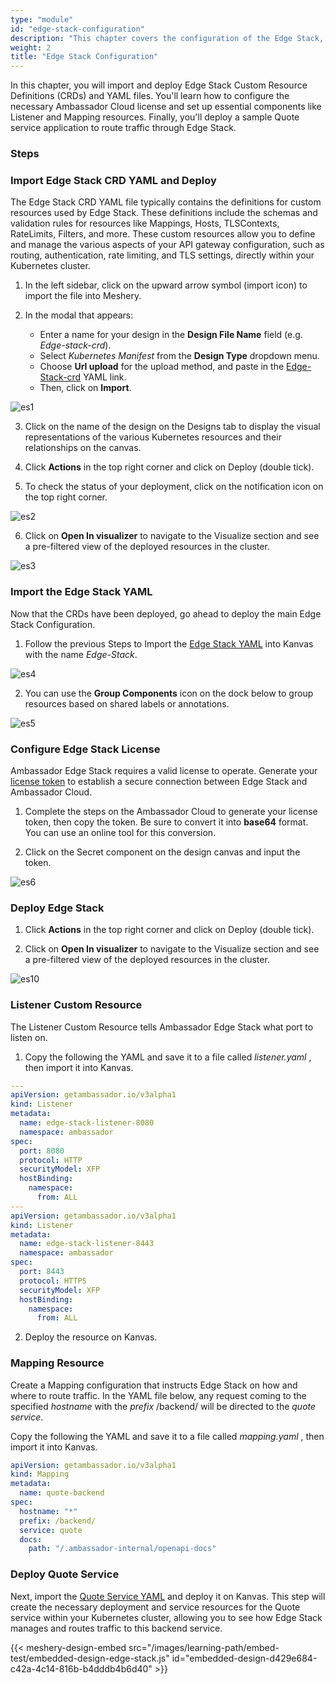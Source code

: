 ```yaml
---
type: "module"
id: "edge-stack-configuration"
description: "This chapter covers the configuration of the Edge Stack, including importing and deploying Edge Stack Custom Resource Definitions (CRDs) and YAML files. You will learn how to configure the necessary Ambassador Cloud license and set up essential components like Listener and Mapping resources. Finally, you will deploy a sample Quote service application to route traffic through Edge Stack."
weight: 2
title: "Edge Stack Configuration"
---
```


In this chapter, you will import and deploy Edge Stack Custom Resource Definitions (CRDs) and YAML files. You'll learn how to configure the necessary Ambassador Cloud license and set up essential components like Listener and Mapping resources. Finally, you'll deploy a sample Quote service application to route traffic through Edge Stack.

### Steps

### Import Edge Stack CRD YAML and Deploy

The Edge Stack CRD YAML file typically contains the definitions for custom resources used by Edge Stack. These definitions include the schemas and validation rules for resources like Mappings, Hosts, TLSContexts, RateLimits, Filters, and more. These custom resources allow you to define and manage the various aspects of your API gateway configuration, such as routing, authentication, rate limiting, and TLS settings, directly within your Kubernetes cluster.

1. In the left sidebar, click on the upward arrow symbol (import icon) to import the file into Meshery.

2. In the modal that appears:
   - Enter a name for your design in the **Design File Name** field (e.g. _Edge-stack-crd_).
   - Select _Kubernetes Manifest_ from the **Design Type** dropdown menu.
   - Choose **Url upload** for the upload method, and paste in the [Edge-Stack-crd](https://app.getambassador.io/yaml/edge-stack/3.11.0/aes-crds.yaml) YAML link.
   - Then, click on **Import**.

![es1](es1.png)

3. Click on the name of the design on the Designs tab to display the visual representations of the various Kubernetes resources and their relationships on the canvas.

4. Click **Actions** in the top right corner and click on Deploy (double tick).

5. To check the status of your deployment, click on the notification icon on the top right corner.

![es2](es2.png)

6. Click on **Open In visualizer** to navigate to the Visualize section and see a pre-filtered view of the deployed resources in the cluster.

![es3](es3.png)

### Import the Edge Stack YAML

Now that the CRDs have been deployed, go ahead to deploy the main Edge Stack Configuration.

1. Follow the previous Steps to Import the [Edge Stack YAML](https://app.getambassador.io/yaml/edge-stack/3.11.0/aes.yaml) into Kanvas with the name _Edge-Stack_.

![es4](es4.png)

2. You can use the **Group Components** icon on the dock below to group resources based on shared labels or annotations.

![es5](es5.png)

### Configure Edge Stack License

Ambassador Edge Stack requires a valid license to operate. Generate your [license token](https://app.getambassador.io/cloud/edge-stack/license/new) to establish a secure connection between Edge Stack and Ambassador Cloud.

1. Complete the steps on the Ambassador Cloud to generate your license token, then copy the token. Be sure to convert it into **base64** format. You can use an online tool for this conversion.

2. Click on the Secret component on the design canvas and input the token.

![es6](es6.png)

### Deploy Edge Stack

1. Click **Actions** in the top right corner and click on Deploy (double tick).

2. Click on **Open In visualizer** to navigate to the Visualize section and see a pre-filtered view of the deployed resources in the cluster.

![es10](es10.png)

### Listener Custom Resource

The Listener Custom Resource tells Ambassador Edge Stack what port to listen on.

1. Copy the following the YAML and save it to a file called _listener.yaml_ , then import it into Kanvas.

```yaml
---
apiVersion: getambassador.io/v3alpha1
kind: Listener
metadata:
  name: edge-stack-listener-8080
  namespace: ambassador
spec:
  port: 8080
  protocol: HTTP
  securityModel: XFP
  hostBinding:
    namespace:
      from: ALL
---
apiVersion: getambassador.io/v3alpha1
kind: Listener
metadata:
  name: edge-stack-listener-8443
  namespace: ambassador
spec:
  port: 8443
  protocol: HTTPS
  securityModel: XFP
  hostBinding:
    namespace:
      from: ALL
```

2. Deploy the resource on Kanvas.

### Mapping Resource

Create a Mapping configuration that instructs Edge Stack on how and where to route traffic. In the YAML file below, any request coming to the specified _hostname_ with the _prefix_ /backend/ will be directed to the _quote service_.

Copy the following the YAML and save it to a file called _mapping.yaml_ , then import it into Kanvas.

```yaml
apiVersion: getambassador.io/v3alpha1
kind: Mapping
metadata:
  name: quote-backend
spec:
  hostname: "*"
  prefix: /backend/
  service: quote
  docs:
    path: "/.ambassador-internal/openapi-docs"
```

### Deploy Quote Service

Next, import the [Quote Service YAML](https://app.getambassador.io/yaml/v2-docs/3.9.1/quickstart/qotm.yaml) and deploy it on Kanvas. This step will create the necessary deployment and service resources for the Quote service within your Kubernetes cluster, allowing you to see how Edge Stack manages and routes traffic to this backend service.

{{< meshery-design-embed src="/images/learning-path/embed-test/embedded-design-edge-stack.js" id="embedded-design-d429e684-c42a-4c14-816b-b4dddb4b6d40" >}}

